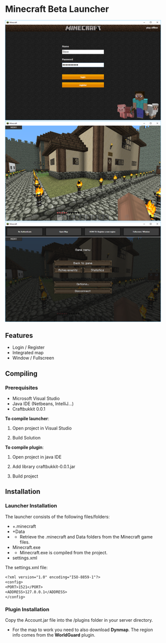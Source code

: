 # Minecraft Beta Launcher

![Preview1](./Media/Launcher1.png)
![Preview2](./Media/Launcher2.png)
![Preview3](./Media/Launcher3.png)

## Features
+ Login / Register
+ Integrated map
+ Window / Fullscreen

## Compiling

### Prerequisites
* Microsoft Visual Studio
* Java IDE (Netbeans, IntelliJ...)
* Craftbukkit 0.0.1

**To compile launcher**: 

1. Open project in Visual Studio

2. Build Solution

**To compile plugin**: 

1. Open project in java IDE

2. Add library craftbukkit-0.0.1.jar

3. Build project


## Installation

### Launcher Installation

The launcher consists of the following files/folders:

+ +.minecraft
+ +Data
+ + Retrieve the .minecraft and Data folders from the Minecraft game files.
+ Minecraft.exe
+ + Minecraft.exe is compiled from the project. 
+ settings.xml

 The settings.xml file:
 
    <?xml version="1.0" encoding="ISO-8859-1"?>
    <config>
    <PORT>1521</PORT>
    <ADDRESS>127.0.0.1</ADDRESS>
    </config>

### Plugin Installation
Copy the Account.jar file into the /plugins folder in your server directory.


- For the map to work you need to also download **Dynmap**. The region info comes from the **WorldGuard** plugin.